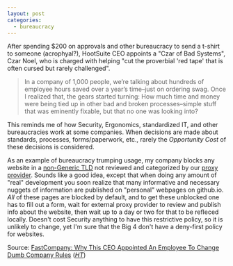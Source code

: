 ```yaml
---
layout: post
categories:
  - bureaucracy
---
```

After spending $200 on approvals and other bureaucracy to send a t-shirt to someone (acrophyal?), 
HootSuite CEO appoints a "Czar of Bad Systems", Czar Noel, who is charged with helping 
"cut the proverbial 'red tape' that is often cursed but rarely challenged".

>In a company of 1,000 people, we’re talking about hundreds
of employee hours saved over a year’s time–just on ordering swag. 
Once I realized that, the gears started turning: How much time and 
money were being tied up in other bad and broken processes–simple 
stuff that was eminently fixable, but that no one was looking into?
<!--more-->

This reminds me of how Security, Ergonomics, standardized IT, and other bureaucracies 
work at some companies. When decisions are made about standards, processes, forms/paperwork, etc., rarely the _Opportunity Cost_ of these decisions is considered. 

As an example of bureaucracy trumping usage, my company blocks any website in a [non-Generic TLD] not 
reviewed and categorized by our [proxy provider]. Sounds like a good idea, except that when doing any
amount of "real" development you soon realize that many informative and necessary nuggets of
information are published on "personal" webpages on github.io. _All_ of these pages are blocked by
default, and to get these unblocked one has to fill out a form, wait for external proxy provider to review
and publish info about the website, then wait up to a day or two for that to be refleced locally.
Doesn't cost Security anything to have this restrictive policy, so it is unlikely to change, yet
I'm sure that the Big 4 don't have a deny-first policy for websites.

Source: [FastCompany: Why This CEO Appointed An Employee To Change Dumb Company Rules][article] (_[HT]_)

[article]: https://www.fastcompany.com/3068931/why-this-ceo-appointed-an-employee-to-change-dumb-company-rules
[HT]: https://thehustle.co/hootsuite-bad-systems
[non-Generic TLD]: https://en.wikipedia.org/wiki/Generic_top-level_domain
[proxy provider]: https://www.bluecoat.com
